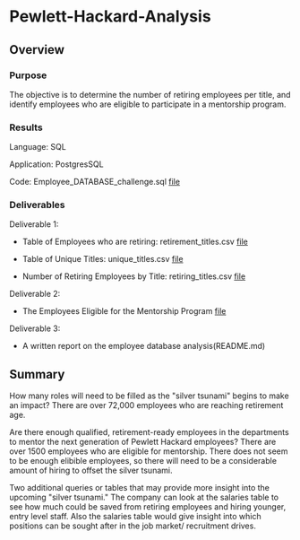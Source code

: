 # Pewlett-Hackard-Analysis

## Overview

### Purpose
The objective is to determine the number of retiring employees per title, 
and identify employees who are eligible to participate in a mentorship program. 

### Results

Language: SQL

Application: PostgresSQL

Code: Employee_DATABASE_challenge.sql [file](Queries/Employee_DATABASE_Challenge_.sql)

### Deliverables
Deliverable 1: 

- Table of Employees who are retiring: retirement_titles.csv [file](Data/retirement_titles.csv)

- Table of Unique Titles: unique_titles.csv [file](Data/unique_titles.csv)

- Number of Retiring Employees by Title: retiring_titles.csv [file](Data/retiring_titles.csv)

Deliverable 2: 

- The Employees Eligible for the Mentorship Program [file](Data/mentorship_eligibility.csv)

Deliverable 3: 

- A written report on the employee database analysis(README.md)

## Summary

How many roles will need to be filled as the "silver tsunami" begins to make an impact?
    There are over 72,000 employees who are reaching retirement age.

Are there enough qualified, retirement-ready employees in the departments to mentor the next generation of Pewlett Hackard employees?
    There are over 1500 employees who are eligible for mentorship.  There does not seem to be enough elibible employees, so there will need to be
    a considerable amount of hiring to offset the silver tsunami.

Two additional queries or tables that may provide more insight into the upcoming "silver tsunami."
The company can look at the salaries table to see how much could be saved from retiring employees and hiring younger, entry level staff.  Also 
the salaries table would give insight into which positions can be sought after in the job market/ recruitment drives.

